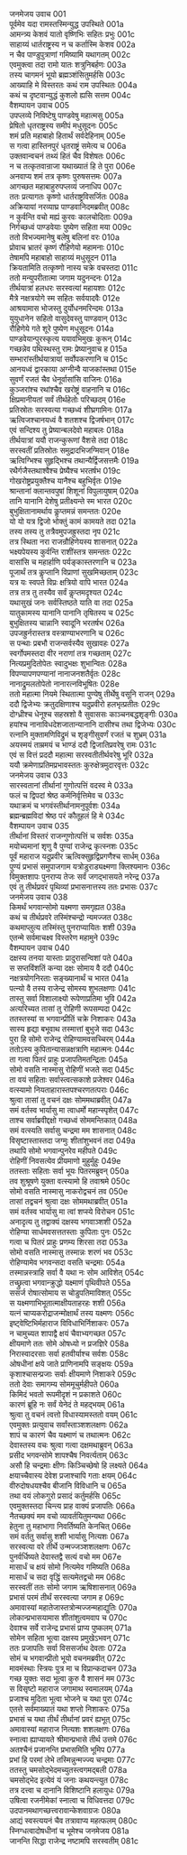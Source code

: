 जनमेजय उवाच	001  
पूर्वमेव यदा रामस्तस्मिन्युद्ध उपस्थिते	001a  
आमन्त्र्य केशवं यातो वृष्णिभिः सहितः प्रभुः	001c  
साहाय्यं धार्तराष्ट्रस्य न च कर्तास्मि केशव	002a  
न चैव पाण्डुपुत्राणां गमिष्यामि यथागतम्	002c  
एवमुक्त्वा तदा रामो यातः शत्रुनिबर्हणः	003a  
तस्य चागमनं भूयो ब्रह्मञ्शंसितुमर्हसि	003c  
आख्याहि मे विस्तरतः कथं राम उपस्थितः	004a  
कथं च दृष्टवान्युद्धं कुशलो ह्यसि सत्तम	004c  
वैशम्पायन उवाच	005  
उपप्लव्ये निविष्टेषु पाण्डवेषु महात्मसु	005a  
प्रेषितो धृतराष्ट्रस्य समीपं मधुसूदनः	005c  
शमं प्रति महाबाहो हितार्थं सर्वदेहिनाम्	005e  
स गत्वा हास्तिनपुरं धृतराष्ट्रं समेत्य च	006a  
उक्तवान्वचनं तथ्यं हितं चैव विशेषतः	006c  
न च तत्कृतवान्राजा यथाख्यातं हि ते पुरा	006e  
अनवाप्य शमं तत्र कृष्णः पुरुषसत्तमः	007a  
आगच्छत महाबाहुरुपप्लव्यं जनाधिप	007c  
ततः प्रत्यागतः कृष्णो धार्तराष्ट्रविसर्जितः	008a  
अक्रियायां नरव्याघ्र पाण्डवानिदमब्रवीत्	008c  
न कुर्वन्ति वचो मह्यं कुरवः कालचोदिताः	009a  
निर्गच्छध्वं पाण्डवेयाः पुष्येण सहिता मया	009c  
ततो विभज्यमानेषु बलेषु बलिनां वरः	010a  
प्रोवाच भ्रातरं कृष्णं रौहिणेयो महामनाः	010c  
तेषामपि महाबाहो साहाय्यं मधुसूदन	011a  
क्रियतामिति तत्कृष्णो नास्य चक्रे वचस्तदा	011c  
ततो मन्युपरीतात्मा जगाम यदुनन्दनः	012a  
तीर्थयात्रां हलधरः सरस्वत्यां महायशाः	012c  
मैत्रे नक्षत्रयोगे स्म सहितः सर्वयादवैः	012e  
आश्रयामास भोजस्तु दुर्योधनमरिन्दमः	013a  
युयुधानेन सहितो वासुदेवस्तु पाण्डवान्	013c  
रौहिणेये गते शूरे पुष्येण मधुसूदनः	014a  
पाण्डवेयान्पुरस्कृत्य ययावभिमुखः कुरून्	014c  
गच्छन्नेव पथिस्थस्तु रामः प्रेष्यानुवाच ह	015a  
सम्भारांस्तीर्थयात्रायां सर्वोपकरणानि च	015c  
आनयध्वं द्वारकाया अग्नीन्वै याजकांस्तथा	015e  
सुवर्णं रजतं चैव धेनूर्वासांसि वाजिनः	016a  
कुञ्जरांश्च रथांश्चैव खरोष्ट्रं वाहनानि च	016c  
क्षिप्रमानीयतां सर्वं तीर्थहेतोः परिच्छदम्	016e  
प्रतिस्रोतः सरस्वत्या गच्छध्वं शीघ्रगामिनः	017a  
ऋत्विजश्चानयध्वं वै शतशश्च द्विजर्षभान्	017c  
एवं सन्दिश्य तु प्रेष्यान्बलदेवो महाबलः	018a  
तीर्थयात्रां ययौ राजन्कुरूणां वैशसे तदा	018c  
सरस्वतीं प्रतिस्रोतः समुद्रादभिजग्मिवान्	018e  
ऋत्विग्भिश्च सुहृद्भिश्च तथान्यैर्द्विजसत्तमैः	019a  
रथैर्गजैस्तथाश्वैश्च प्रेष्यैश्च भरतर्षभ	019c  
गोखरोष्ट्रप्रयुक्तैश्च यानैश्च बहुभिर्वृतः	019e  
श्रान्तानां क्लान्तवपुषां शिशूनां विपुलायुषाम्	020a  
तानि यानानि देशेषु प्रतीक्ष्यन्ते स्म भारत	020c  
बुभुक्षितानामर्थाय कॢप्तमन्नं समन्ततः	020e  
यो यो यत्र द्विजो भोक्तुं कामं कामयते तदा	021a  
तस्य तस्य तु तत्रैवमुपजह्रुस्तदा नृप	021c  
तत्र स्थिता नरा राजन्रौहिणेयस्य शासनात्	022a  
भक्ष्यपेयस्य कुर्वन्ति राशींस्तत्र समन्ततः	022c  
वासांसि च महार्हाणि पर्यङ्कास्तरणानि च	023a  
पूजार्थं तत्र कॢप्तानि विप्राणां सुखमिच्छताम्	023c  
यत्र यः स्वपते विप्रः क्षत्रियो वापि भारत	024a  
तत्र तत्र तु तस्यैव सर्वं कॢप्तमदृश्यत	024c  
यथासुखं जनः सर्वस्तिष्ठते याति वा तदा	025a  
यातुकामस्य यानानि पानानि तृषितस्य च	025c  
बुभुक्षितस्य चान्नानि स्वादूनि भरतर्षभ	026a  
उपजह्रुर्नरास्तत्र वस्त्राण्याभरणानि च	026c  
स पन्थाः प्रबभौ राजन्सर्वस्यैव सुखावहः	027a  
स्वर्गोपमस्तदा वीर नराणां तत्र गच्छताम्	027c  
नित्यप्रमुदितोपेतः स्वादुभक्षः शुभान्वितः	028a  
विपण्यापणपण्यानां नानाजनशतैर्वृतः	028c  
नानाद्रुमलतोपेतो नानारत्नविभूषितः	028e  
ततो महात्मा नियमे स्थितात्मा पुण्येषु तीर्थेषु वसूनि राजन्	029a  
ददौ द्विजेभ्यः क्रतुदक्षिणाश्च यदुप्रवीरो हलभृत्प्रतीतः	029c  
दोग्ध्रीश्च धेनूश्च सहस्रशो वै सुवाससः काञ्चनबद्धशृङ्गीः	030a  
हयांश्च नानाविधदेशजातान्यानानि दासीश्च तथा द्विजेभ्यः	030c  
रत्नानि मुक्तामणिविद्रुमं च शृङ्गीसुवर्णं रजतं च शुभ्रम्	031a  
अयस्मयं ताम्रमयं च भाण्डं ददौ द्विजातिप्रवरेषु रामः	031c  
एवं स वित्तं प्रददौ महात्मा सरस्वतीतीर्थवरेषु भूरि	032a  
ययौ क्रमेणाप्रतिमप्रभावस्ततः कुरुक्षेत्रमुदारवृत्तः	032c  
जनमेजय उवाच	033  
सारस्वतानां तीर्थानां गुणोत्पत्तिं वदस्व मे	033a  
फलं च द्विपदां श्रेष्ठ कर्मनिर्वृत्तिमेव च	033c  
यथाक्रमं च भगवंस्तीर्थानामनुपूर्वशः	034a  
ब्रह्मन्ब्रह्मविदां श्रेष्ठ परं कौतूहलं हि मे	034c  
वैशम्पायन उवाच	035  
तीर्थानां विस्तरं राजन्गुणोत्पत्तिं च सर्वशः	035a  
मयोच्यमानां शृणु वै पुण्यां राजेन्द्र कृत्स्नशः	035c  
पूर्वं महाराज यदुप्रवीर ऋत्विक्सुहृद्विप्रगणैश्च सार्धम्	036a  
पुण्यं प्रभासं समुपाजगाम यत्रोडुराड्यक्ष्मणा क्लिश्यमानः	036c  
विमुक्तशापः पुनराप्य तेजः सर्वं जगद्भासयते नरेन्द्र	037a  
एवं तु तीर्थप्रवरं पृथिव्यां प्रभासनात्तस्य ततः प्रभासः	037c  
जनमेजय उवाच	038  
किमर्थं भगवान्सोमो यक्ष्मणा समगृह्यत	038a  
कथं च तीर्थप्रवरे तस्मिंश्चन्द्रो न्यमज्जत	038c  
कथमाप्लुत्य तस्मिंस्तु पुनराप्यायितः शशी	039a  
एतन्मे सर्वमाचक्ष्व विस्तरेण महामुने	039c  
वैशम्पायन उवाच	040  
दक्षस्य तनया यास्ताः प्रादुरासन्विशां पते	040a  
स सप्तविंशतिं कन्या दक्षः सोमाय वै ददौ	040c  
नक्षत्रयोगनिरताः सङ्ख्यानार्थं च भारत	041a  
पत्न्यो वै तस्य राजेन्द्र सोमस्य शुभलक्षणाः	041c  
तास्तु सर्वा विशालाक्ष्यो रूपेणाप्रतिमा भुवि	042a  
अत्यरिच्यत तासां तु रोहिणी रूपसम्पदा	042c  
ततस्तस्यां स भगवान्प्रीतिं चक्रे निशाकरः	043a  
सास्य हृद्या बभूवाथ तस्मात्तां बुभुजे सदा	043c  
पुरा हि सोमो राजेन्द्र रोहिण्यामवसच्चिरम्	044a  
ततोऽस्य कुपितान्यासन्नक्षत्राणि महात्मनः	044c  
ता गत्वा पितरं प्राहुः प्रजापतिमतन्द्रिताः	045a  
सोमो वसति नास्मासु रोहिणीं भजते सदा	045c  
ता वयं सहिताः सर्वास्त्वत्सकाशे प्रजेश्वर	046a  
वत्स्यामो नियताहारास्तपश्चरणतत्पराः	046c  
श्रुत्वा तासां तु वचनं दक्षः सोममथाब्रवीत्	047a  
समं वर्तस्व भार्यासु मा त्वाधर्मो महान्स्पृशेत्	047c  
ताश्च सर्वाब्रवीद्दक्षो गच्छध्वं सोममन्तिकात्	048a  
समं वत्स्यति सर्वासु चन्द्रमा मम शासनात्	048c  
विसृष्टास्तास्तदा जग्मुः शीतांशुभवनं तदा	049a  
तथापि सोमो भगवान्पुनरेव महीपते	049c  
रोहिणीं निवसत्येव प्रीयमाणो मुहुर्मुहुः	049e  
ततस्ताः सहिताः सर्वा भूयः पितरमब्रुवन्	050a  
तव शुश्रूषणे युक्ता वत्स्यामो हि तवाश्रमे	050c  
सोमो वसति नास्मासु नाकरोद्वचनं तव	050e  
तासां तद्वचनं श्रुत्वा दक्षः सोममथाब्रवीत्	051a  
समं वर्तस्व भार्यासु मा त्वां शप्स्ये विरोचन	051c  
अनादृत्य तु तद्वाक्यं दक्षस्य भगवाञ्शशी	052a  
रोहिण्या सार्धमवसत्ततस्ताः कुपिताः पुनः	052c  
गत्वा च पितरं प्राहुः प्रणम्य शिरसा तदा	053a  
सोमो वसति नास्मासु तस्मान्नः शरणं भव	053c  
रोहिण्यामेव भगवन्सदा वसति चन्द्रमाः	054a  
तस्मान्नस्त्राहि सर्वा वै यथा नः सोम आविशेत्	054c  
तच्छ्रुत्वा भगवान्क्रुद्धो यक्ष्माणं पृथिवीपते	055a  
ससर्ज रोषात्सोमाय स चोडुपतिमाविशत्	055c  
स यक्ष्मणाभिभूतात्माक्षीयताहरहः शशी	056a  
यत्नं चाप्यकरोद्राजन्मोक्षार्थं तस्य यक्ष्मणः	056c  
इष्ट्वेष्टिभिर्महाराज विविधाभिर्निशाकरः	057a  
न चामुच्यत शापाद्वै क्षयं चैवाभ्यगच्छत	057c  
क्षीयमाणे ततः सोमे ओषध्यो न प्रजज्ञिरे	058a  
निरास्वादरसाः सर्वा हतवीर्याश्च सर्वशः	058c  
ओषधीनां क्षये जाते प्राणिनामपि सङ्क्षयः	059a  
कृशाश्चासन्प्रजाः सर्वाः क्षीयमाणे निशाकरे	059c  
ततो देवाः समागम्य सोममूचुर्महीपते	060a  
किमिदं भवतो रूपमीदृशं न प्रकाशते	060c  
कारणं ब्रूहि नः सर्वं येनेदं ते महद्भयम्	061a  
श्रुत्वा तु वचनं त्वत्तो विधास्यामस्ततो वयम्	061c  
एवमुक्तः प्रत्युवाच सर्वांस्ताञ्शशलक्षणः	062a  
शापं च कारणं चैव यक्ष्माणं च तथात्मनः	062c  
देवास्तस्य वचः श्रुत्वा गत्वा दक्षमथाब्रुवन्	063a  
प्रसीद भगवन्सोमे शापश्चैष निवर्त्यताम्	063c  
असौ हि चन्द्रमाः क्षीणः किञ्चिच्छेषो हि लक्ष्यते	064a  
क्षयाच्चैवास्य देवेश प्रजाश्चापि गताः क्षयम्	064c  
वीरुदोषधयश्चैव बीजानि विविधानि च	065a  
तथा वयं लोकगुरो प्रसादं कर्तुमर्हसि	065c  
एवमुक्तस्तदा चिन्त्य प्राह वाक्यं प्रजापतिः	066a  
नैतच्छक्यं मम वचो व्यावर्तयितुमन्यथा	066c  
हेतुना तु महाभागा निवर्तिष्यति केनचित्	066e  
समं वर्ततु सर्वासु शशी भार्यासु नित्यशः	067a  
सरस्वत्या वरे तीर्थे उन्मज्जञ्शशलक्षणः	067c  
पुनर्वर्धिष्यते देवास्तद्वै सत्यं वचो मम	067e  
मासार्धं च क्षयं सोमो नित्यमेव गमिष्यति	068a  
मासार्धं च सदा वृद्धिं सत्यमेतद्वचो मम	068c  
सरस्वतीं ततः सोमो जगाम ऋषिशासनात्	069a  
प्रभासं परमं तीर्थं सरस्वत्या जगाम ह	069c  
अमावास्यां महातेजास्तत्रोन्मज्जन्महाद्युतिः	070a  
लोकान्प्रभासयामास शीतांशुत्वमवाप च	070c  
देवाश्च सर्वे राजेन्द्र प्रभासं प्राप्य पुष्कलम्	071a  
सोमेन सहिता भूत्वा दक्षस्य प्रमुखेऽभवन्	071c  
ततः प्रजापतिः सर्वा विससर्जाथ देवताः	072a  
सोमं च भगवान्प्रीतो भूयो वचनमब्रवीत्	072c  
मावमंस्थाः स्त्रियः पुत्र मा च विप्रान्कदाचन	073a  
गच्छ युक्तः सदा भूत्वा कुरु वै शासनं मम	073c  
स विसृष्टो महाराज जगामाथ स्वमालयम्	074a  
प्रजाश्च मुदिता भूत्वा भोजने च यथा पुरा	074c  
एतत्ते सर्वमाख्यातं यथा शप्तो निशाकरः	075a  
प्रभासं च यथा तीर्थं तीर्थानां प्रवरं ह्यभूत्	075c  
अमावास्यां महाराज नित्यशः शशलक्षणः	076a  
स्नात्वा ह्याप्यायते श्रीमान्प्रभासे तीर्थ उत्तमे	076c  
अतश्चैनं प्रजानन्ति प्रभासमिति भूमिप	077a  
प्रभां हि परमां लेभे तस्मिन्नुन्मज्ज्य चन्द्रमाः	077c  
ततस्तु चमसोद्भेदमच्युतस्त्वगमद्बली	078a  
चमसोद्भेद इत्येवं यं जनाः कथयन्त्युत	078c  
तत्र दत्त्वा च दानानि विशिष्टानि हलायुधः	079a  
उषित्वा रजनीमेकां स्नात्वा च विधिवत्तदा	079c  
उदपानमथागच्छत्त्वरावान्केशवाग्रजः	080a  
आद्यं स्वस्त्ययनं चैव तत्रावाप्य महत्फलम्	080c  
स्निग्धत्वादोषधीनां च भूमेश्च जनमेजय	081a  
जानन्ति सिद्धा राजेन्द्र नष्टामपि सरस्वतीम्	081c  
